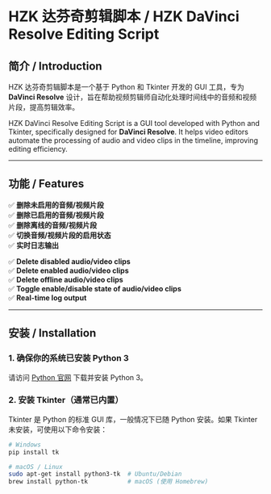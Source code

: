 # HZK 达芬奇剪辑脚本 / HZK DaVinci Resolve Editing Script

## 简介 / Introduction

HZK 达芬奇剪辑脚本是一个基于 Python 和 Tkinter 开发的 GUI 工具，专为 **DaVinci Resolve** 设计，旨在帮助视频剪辑师自动化处理时间线中的音频和视频片段，提高剪辑效率。

HZK DaVinci Resolve Editing Script is a GUI tool developed with Python and Tkinter, specifically designed for **DaVinci Resolve**. It helps video editors automate the processing of audio and video clips in the timeline, improving editing efficiency.

---

## 功能 / Features

✅ **删除未启用的音频/视频片段**  
✅ **删除已启用的音频/视频片段**  
✅ **删除离线的音频/视频片段**  
✅ **切换音频/视频片段的启用状态**  
✅ **实时日志输出**  

✅ **Delete disabled audio/video clips**  
✅ **Delete enabled audio/video clips**  
✅ **Delete offline audio/video clips**  
✅ **Toggle enable/disable state of audio/video clips**  
✅ **Real-time log output**  

---

## 安装 / Installation

### 1. 确保你的系统已安装 Python 3  
请访问 [Python 官网](https://www.python.org/) 下载并安装 Python 3。

### 2. 安装 Tkinter（通常已内置）  
Tkinter 是 Python 的标准 GUI 库，一般情况下已随 Python 安装。如果 Tkinter 未安装，可使用以下命令安装：

```bash
# Windows
pip install tk

# macOS / Linux
sudo apt-get install python3-tk  # Ubuntu/Debian
brew install python-tk           # macOS (使用 Homebrew)
